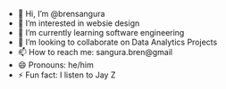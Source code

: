 - 👋 Hi, I’m @brensangura
- 👀 I’m interested in websie design
- 🌱 I’m currently learning software engineering
- 💞️ I’m looking to collaborate on Data Analytics Projects
- 📫 How to reach me: sangura.bren@gmail
- 😄 Pronouns: he/him
- ⚡ Fun fact: I listen to Jay Z

<!---
brensangura/brensangura is a ✨ special ✨ repository because its `README.md` (this file) appears on your GitHub profile.
You can click the Preview link to take a look at your changes.
--->
